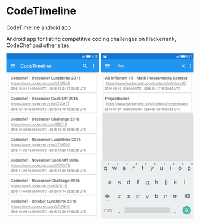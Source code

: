 # CodeTimeline
CodeTimeline android app

Android app for listing competitive coding challenges on Hackerrank, CodeChef and other sites.

<img src="Screenshot/Screenshot_2016-03-23-09-20-51.png" width="250px" /> <img src="Screenshot/Screenshot_2016-03-23-09-21-08.png" width="250px" />
